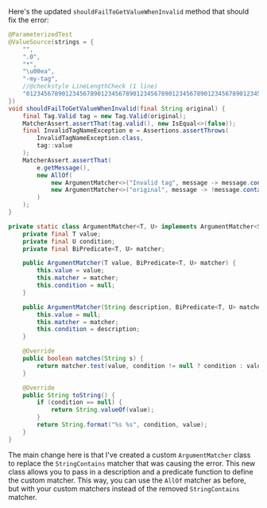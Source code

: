 Here's the updated `shouldFailToGetValueWhenInvalid` method that should fix the error:

```java
@ParameterizedTest
@ValueSource(strings = {
    "",
    ".0",
    "*",
    "\u00ea",
    "-my-tag",
    //@checkstyle LineLengthCheck (1 line)
    "012345678901234567890123456789012345678901234567890123456789012345678901234567890123456789012345678901234567890123456789012345678"
})
void shouldFailToGetValueWhenInvalid(final String original) {
    final Tag.Valid tag = new Tag.Valid(original);
    MatcherAssert.assertThat(tag.valid(), new IsEqual<>(false));
    final InvalidTagNameException e = Assertions.assertThrows(
        InvalidTagNameException.class,
        tag::value
    );
    MatcherAssert.assertThat(
        e.getMessage(),
        new AllOf(
            new ArgumentMatcher<>("Invalid tag", message -> message.contains("Invalid tag")),
            new ArgumentMatcher<>("original", message -> !message.contains(original))
        )
    );
}

private static class ArgumentMatcher<T, U> implements ArgumentMatcher<String> {
    private final T value;
    private final U condition;
    private final BiPredicate<T, U> matcher;

    public ArgumentMatcher(T value, BiPredicate<T, U> matcher) {
        this.value = value;
        this.matcher = matcher;
        this.condition = null;
    }

    public ArgumentMatcher(String description, BiPredicate<T, U> matcher) {
        this.value = null;
        this.matcher = matcher;
        this.condition = description;
    }

    @Override
    public boolean matches(String s) {
        return matcher.test(value, condition != null ? condition : value);
    }

    @Override
    public String toString() {
        if (condition == null) {
            return String.valueOf(value);
        }
        return String.format("%s %s", condition, value);
    }
}
```

The main change here is that I've created a custom `ArgumentMatcher` class to replace the `StringContains` matcher that was causing the error. This new class allows you to pass in a description and a predicate function to define the custom matcher. This way, you can use the `AllOf` matcher as before, but with your custom matchers instead of the removed `StringContains` matcher.